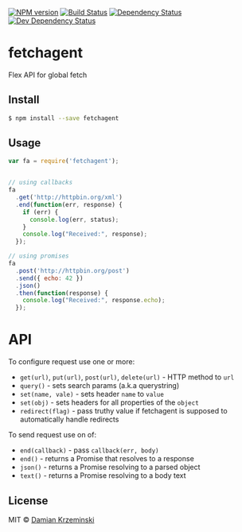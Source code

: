 [![NPM version][npm-image]][npm-url]
[![Build Status][travis-image]][travis-url]
[![Dependency Status][deps-image]][deps-url]
[![Dev Dependency Status][deps-dev-image]][deps-dev-url]

# fetchagent

Flex API for global fetch

## Install

```sh
$ npm install --save fetchagent
```

## Usage

```js
var fa = require('fetchagent');


// using callbacks
fa
  .get('http://httpbin.org/xml')
  .end(function(err, response) {
    if (err) {
      console.log(err, status);
    }
    console.log("Received:", response);
  });

// using promises
fa
  .post('http://httpbin.org/post')
  .send({ echo: 42 })
  .json()
  .then(function(response) {
    console.log("Received:", response.echo);
  });

```

# API

To configure request use one or more:

- `get(url)`, `put(url)`, `post(url)`, `delete(url)` - HTTP method to `url`
- `query()` - sets search params (a.k.a querystring)
- `set(name, vale)` - sets header `name` to `value`
- `set(obj)` - sets headers for all properties of the `object`
- `redirect(flag)` - pass truthy value if fetchagent is supposed to automatically handle redirects

To send request use on of:

- `end(callback)` - pass `callback(err, body)`
- `end()` - returns a Promise that resolves to a response
- `json()` - returns a Promise resolving to a parsed object
- `text()` - returns a Promise resolving to a body text

## License

MIT © [Damian Krzeminski](https://pirxpilot.me)

[npm-image]: https://img.shields.io/npm/v/fetchagent.svg
[npm-url]: https://npmjs.org/package/fetchagent

[travis-url]: https://travis-ci.org/pirxpilot/fetchagent
[travis-image]: https://img.shields.io/travis/pirxpilot/fetchagent.svg

[deps-image]: https://img.shields.io/david/pirxpilot/fetchagent.svg
[deps-url]: https://david-dm.org/pirxpilot/fetchagent

[deps-dev-image]: https://img.shields.io/david/dev/pirxpilot/fetchagent.svg
[deps-dev-url]: https://david-dm.org/pirxpilot/fetchagent?type=dev
